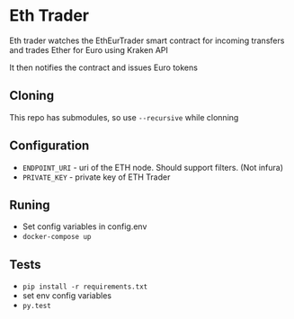 # Eth Trader

Eth trader watches the EthEurTrader smart contract 
for incoming transfers and trades Ether for Euro using Kraken API

It then notifies the contract and issues Euro tokens

## Cloning
This repo has submodules, so use `--recursive` while clonning

## Configuration
* `ENDPOINT_URI` - uri of the ETH node. Should support filters. (Not infura) 
* `PRIVATE_KEY` - private key of ETH Trader

## Runing
* Set config variables in config.env
* ```docker-compose up```

## Tests
* `pip install -r requirements.txt`
* set env config variables
* `py.test`
